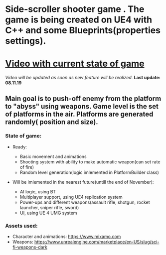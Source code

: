 # Side-scroller shooter game . The game is being created on UE4 with C++ and some Blueprints(properties settings).

# [Video with current state of game](https://drive.google.com/file/d/1frUIURwaEy13ws4otfLFwBIXVvKnus4X/view?usp=drivesdk)
*Video will be updated as soon as new feature will be realized.*
**Last update: 08.11.19**

## Main goal is to push-off enemy from the platform to "abyss" using weapons. Game level is the set of platforms in the air. Platforms are generated randomly( position and size).



### State of game:
- Ready:
  - Basic movement and animations
  - Shooting system with ability to make automatic weapon(can set rate of fire)
  - Random level generation(logic imlemented in PlatformBuilder class)

- Will be imlemented in the nearest future(untill the end of November):
  - AI logic, using BT
  - Multiplayer support, using UE4 replication system
  - Power-ups and different weapons(assault rifle, shotgun, rocket launcher, sniper rifle, sword)
  - UI, using UE 4 UMG system

### Assets used:
- Character and animations: https://www.mixamo.com
- Weapons: https://www.unrealengine.com/marketplace/en-US/slug/sci-fi-weapons-dark
